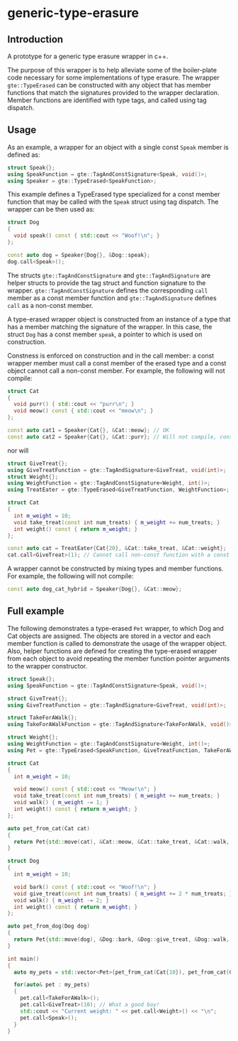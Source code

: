 # generic-type-erasure

## Introduction

A prototype for a generic type erasure wrapper in c++.

The purpose of this wrapper is to help alleviate some of the boiler-plate code necessary for some implementations of type erasure.
The wrapper `gte::TypeErased` can be constructed with any object that has member functions that match the signatures provided to the wrapper declaration.
Member functions are identified with type tags, and called using tag dispatch.

## Usage

As an example, a wrapper for an object with a single const `Speak` member is defined as:

```cpp
struct Speak{};
using SpeakFunction = gte::TagAndConstSignature<Speak, void()>;
using Speaker = gte::TypeErased<SpeakFunction>;
```

This example defines a TypeErased type specialized for a const member function that may be called with the `Speak` struct using tag dispatch.
The wrapper can be then used as:

```cpp
struct Dog
{
  void speak() const { std::cout << "Woof!\n"; }
};

const auto dog = Speaker{Dog{}, &Dog::speak};
dog.call<Speak>();
```

The structs `gte::TagAndConstSignature` and `gte::TagAndSignature` are helper structs to provide the tag struct and function signature to the wrapper.
`gte::TagAndConstSignature` defines the corresponding `call` member as a const member function and `gte::TagAndSignature` defines `call` as a non-const member.

A type-erased wrapper object is constructed from an instance of a type that has a member matching the signature of the wrapper.
In this case, the struct `Dog` has a const member `speak`, a pointer to which is used on construction.

Constness is enforced on construction and in the call member: a const wrapper member must call a const member of the erased type and a const object cannot call a non-const member.
For example, the following will not compile:

```cpp
struct Cat
{
  void purr() { std::cout << "purr\n"; }
  void meow() const { std::cout << "meow\n"; }
};

const auto cat1 = Speaker{Cat{}, &Cat::meow}; // OK
const auto cat2 = Speaker{Cat{}, &Cat::purr}; // Will not compile, constness of member functions does not match
```

nor will

```cpp
struct GiveTreat{};
using GiveTreatFunction = gte::TagAndSignature<GiveTreat, void(int)>;
struct Weight{};
using WeightFunction = gte::TagAndConstSignature<Weight, int()>;
using TreatEater = gte::TypeErased<GiveTreatFunction, WeightFunction>;

struct Cat
{
  int m_weight = 10;
  void take_treat(const int num_treats) { m_weight += num_treats; }
  int weight() const { return m_weight; }
};

const auto cat = TreatEater{Cat{20}, &Cat::take_treat, &Cat::weight};
cat.call<GiveTreat>(1); // Cannot call non-const function with a const object
```

A wrapper cannot be constructed by mixing types and member functions.
For example, the following will not compile:

```cpp
const auto dog_cat_hybrid = Speaker{Dog{}, &Cat::meow};
```

## Full example

The following demonstrates a type-erased `Pet` wrapper, to which Dog and Cat objects are assigned.
The objects are stored in a vector and each member function is called to demonstrate the usage of the wrapper object.
Also, helper functions are defined for creating the type-erased wrapper from each object to avoid repeating the member function pointer arguments to the wrapper constructor.


```cpp
struct Speak{};
using SpeakFunction = gte::TagAndConstSignature<Speak, void()>;

struct GiveTreat{};
using GiveTreatFunction = gte::TagAndSignature<GiveTreat, void(int)>;

struct TakeForAWalk{};
using TakeForAWalkFunction = gte::TagAndSignature<TakeForAWalk, void()>;

struct Weight{};
using WeightFunction = gte::TagAndConstSignature<Weight, int()>;
using Pet = gte::TypeErased<SpeakFunction, GiveTreatFunction, TakeForAWalkFunction, WeightFunction>;

struct Cat
{
  int m_weight = 10;

  void meow() const { std::cout << "Meow!\n"; }
  void take_treat(const int num_treats) { m_weight += num_treats; }
  void walk() { m_weight -= 1; }
  int weight() const { return m_weight; }
};

auto pet_from_cat(Cat cat)
{
  return Pet{std::move(cat), &Cat::meow, &Cat::take_treat, &Cat::walk, &Cat::weight};
}

struct Dog
{
  int m_weight = 10;

  void bark() const { std::cout << "Woof!\n"; }
  void give_treat(const int num_treats) { m_weight += 2 * num_treats; }
  void walk() { m_weight -= 2; }
  int weight() const { return m_weight; }
};

auto pet_from_dog(Dog dog)
{
  return Pet{std::move(dog), &Dog::bark, &Dog::give_treat, &Dog::walk, &Dog::weight};
}

int main()
{
  auto my_pets = std::vector<Pet>{pet_from_cat(Cat{10}), pet_from_cat(Cat{20}), pet_from_dog(Dog{50})};

  for(auto& pet : my_pets)
  {
    pet.call<TakeForAWalk>();
    pet.call<GiveTreat>(10); // What a good boy!
    std::cout << "Current weight: " << pet.call<Weight>() << "\n";
    pet.call<Speak>();
  }
}

```

